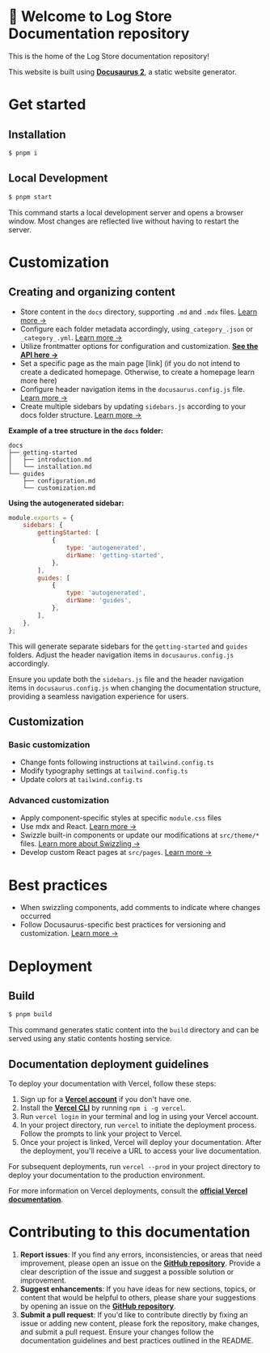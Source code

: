 # 📖 **Welcome to Log Store Documentation repository**

This is the home of the Log Store documentation repository!

This website is built using **[Docusaurus 2](https://docusaurus.io/)**, a static website generator.

# Get started

## Installation

```sh
$ pnpm i

```

## Local Development

```sh
$ pnpm start
```

This command starts a local development server and opens a browser window. Most changes are reflected live without having to restart the server.

# **Customization**

## Creating and organizing content

- Store content in the `docs` directory, supporting `.md` and `.mdx` files. [Learn more →](https://docusaurus.io/docs/create-doc)
- Configure each folder metadata accordingly, using`_category_.json` or `_category_.yml`. [Learn more →](https://docusaurus.io/docs/sidebar/autogenerated#category-item-metadata)
- Utilize frontmatter options for configuration and customization. **[See the API here →](https://docusaurus.io/docs/api/plugins/@docusaurus/plugin-content-docs#markdown-front-matter)**
- Set a specific page as the main page [link] (if you do not intend to create a dedicated homepage. Otherwise, to create a homepage learn more here)
- Configure header navigation items in the `docusaurus.config.js` file. [Learn more →](https://docusaurus.io/docs/docs-multi-instance#docs-navbar-items)
- Create multiple sidebars by updating `sidebars.js` according to your docs folder structure. [Learn more →](https://docusaurus.io/docs/sidebar/multiple-sidebars)

**Example of a tree structure in the `docs` folder:**

```
docs
├── getting-started
│   ├── introduction.md
│   └── installation.md
└── guides
    ├── configuration.md
    └── customization.md

```

**Using the autogenerated sidebar:**

```js
module.exports = {
	sidebars: {
		gettingStarted: [
			{
				type: 'autogenerated',
				dirName: 'getting-started',
			},
		],
		guides: [
			{
				type: 'autogenerated',
				dirName: 'guides',
			},
		],
	},
};
```

This will generate separate sidebars for the `getting-started` and `guides` folders. Adjust the header navigation items in `docusaurus.config.js` accordingly.

Ensure you update both the `sidebars.js` file and the header navigation items in `docusaurus.config.js` when changing the documentation structure, providing a seamless navigation experience for users.

## Customization

### Basic customization

- Change fonts following instructions at `tailwind.config.ts`
- Modify typography settings at `tailwind.config.ts`
- Update colors at `tailwind.config.ts`

### Advanced customization

- Apply component-specific styles at specific `module.css` files
- Use mdx and React. [Learn more →](https://docusaurus.io/docs/markdown-features/react)
- Swizzle built-in components or update our modifications at `src/theme/*` files. [Learn more about Swizzling →](https://docusaurus.io/docs/swizzling)
- Develop custom React pages at `src/pages`. [Learn more →](https://docusaurus.io/docs/creating-pages#add-a-react-page)

# Best practices

- When swizzling components, add comments to indicate where changes occurred
- Follow Docusaurus-specific best practices for versioning and customization. [Learn more →](https://docusaurus.io/docs/versioning#recommended-practices)

# Deployment

## Build

```sh
$ pnpm build
```

This command generates static content into the `build` directory and can be served using any static contents hosting service.

## Documentation d**eployment guidelines**

To deploy your documentation with Vercel, follow these steps:

1. Sign up for a **[Vercel account](https://vercel.com/signup)** if you don't have one.
2. Install the **[Vercel CLI](https://vercel.com/download)** by running `npm i -g vercel`.
3. Run `vercel login` in your terminal and log in using your Vercel account.
4. In your project directory, run `vercel` to initiate the deployment process. Follow the prompts to link your project to Vercel.
5. Once your project is linked, Vercel will deploy your documentation. After the deployment, you'll receive a URL to access your live documentation.

For subsequent deployments, run `vercel --prod` in your project directory to deploy your documentation to the production environment.

For more information on Vercel deployments, consult the **[official Vercel documentation](https://vercel.com/docs)**.

# Contributing to this documentation

1. **Report issues**: If you find any errors, inconsistencies, or areas that need improvement, please open an issue on the **[GitHub repository](https://github.com/usherlabs/logstore/issues)**. Provide a clear description of the issue and suggest a possible solution or improvement.
2. **Suggest enhancements**: If you have ideas for new sections, topics, or content that would be helpful to others, please share your suggestions by opening an issue on the **[GitHub repository](https://github.com/usherlabs/logstore/issues)**.
3. **Submit a pull request**: If you'd like to contribute directly by fixing an issue or adding new content, please fork the repository, make changes, and submit a pull request. Ensure your changes follow the documentation guidelines and best practices outlined in the README.
